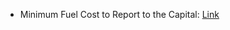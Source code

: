 - Minimum Fuel Cost to Report to the Capital: [Link](https://leetcode.com/contest/weekly-contest-320/problems/minimum-fuel-cost-to-report-to-the-capital)